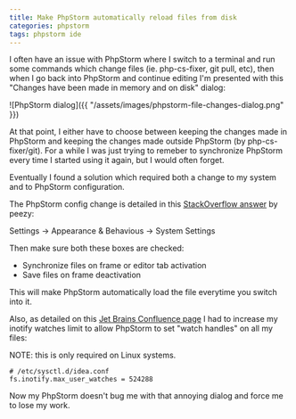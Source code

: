 ```yaml
---
title: Make PhpStorm automatically reload files from disk
categories: phpstorm
tags: phpstorm ide
---
```


I often have an issue with PhpStorm where I switch to a terminal and run some commands which change
files (ie. php-cs-fixer, git pull, etc), then when I go back into PhpStorm and continue editing I'm presented with
this "Changes have been made in memory and on disk" dialog:

![PhpStorm dialog]({{ "/assets/images/phpstorm-file-changes-dialog.png" }})

At that point, I either have to choose between keeping the changes made in PhpStorm and keeping the 
changes made outside PhpStorm (by php-cs-fixer/git). For a while I was just trying to remeber to 
synchronize PhpStorm every time I started using it again, but I would often forget.

Eventually I found a solution which required both a change to my system and to PhpStorm configuration.

The PhpStorm config change is detailed in this
[StackOverflow answer](https://stackoverflow.com/q/6621166/1393498) by peezy:

Settings -> Appearance & Behavious -> System Settings

Then make sure both these boxes are checked:

- Synchronize files on frame or editor tab activation
- Save files on frame deactivation

This will make PhpStorm automatically load the file everytime you switch into it.


Also, as detailed on this
[Jet Brains Confluence page](https://confluence.jetbrains.com/display/IDEADEV/Inotify+Watches+Limit)
I had to increase my inotify watches limit to allow PhpStorm to set "watch handles" on all my files:

NOTE: this is only required on Linux systems.

```
# /etc/sysctl.d/idea.conf
fs.inotify.max_user_watches = 524288
```

Now my PhpStorm doesn't bug me with that annoying dialog and force me to lose my work.
